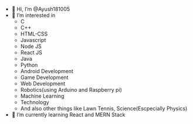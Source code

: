 - 👋 Hi, I’m @Ayush181005
- 👀 I’m interested in
  - C
  - C++
  - HTML-CSS
  - Javascript
  - Node JS
  - React JS
  - Java
  - Python
  - Android Development
  - Game Development
  - Web Development
  - Robotics(using Arduino and Raspberry pi)
  - Machine Learning
  - Technology
  - And also other things like Lawn Tennis, Science(Escpecially Physics)
- 🌱 I’m currently learning React and MERN Stack

<!---
Ayush181005/Ayush181005 is a ✨ special ✨ repository because its `README.md` (this file) appears on your GitHub profile.
You can click the Preview link to take a look at your changes.
--->
